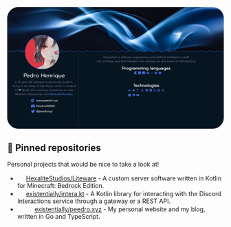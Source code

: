 <img src="Frame 1.2.png" />

## 📌 Pinned repositories

Personal projects that would be nice to take a look at!

* <img height="16" width="16" src="https://cdn.jsdelivr.net/npm/simple-icons@v6/icons/kotlin.svg"/> [HexaliteStudios/Liteware](https://github.com/HexaliteStudios/Liteware) - A custom server software written in Kotlin for Minecraft: Bedrock Edition. 
* <img height="16" width="16" src="https://cdn.jsdelivr.net/npm/simple-icons@v6/icons/kotlin.svg"/> [existentially/intera.kt](https://github.com/existentially/intera.kt) - A Kotlin library for interacting with the Discord Interactions service through a gateway or a REST API. 
* <img height="16" width="16" src="https://cdn.jsdelivr.net/npm/simple-icons@v6/icons/go.svg"/> <img height="16" width="16" src="https://cdn.jsdelivr.net/npm/simple-icons@v6/icons/react.svg"/> [existentially/peedro.xyz](https://github.com/existentially/peedro.xyz) - My personal website and my blog, written in Go and TypeScript.
